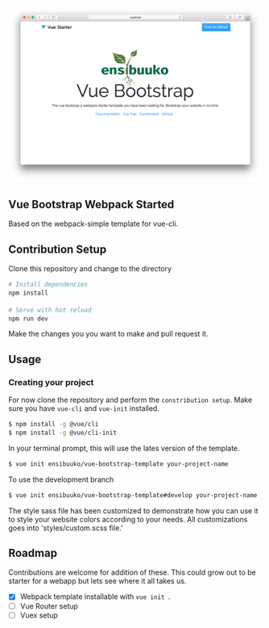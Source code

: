 ![splash-image](https://github.com/Ensibuuko/vue-bootstrap-template/blob/develop/template/src/assets/github/screen-shot.png)
## Vue Bootstrap Webpack Started
Based on the webpack-simple template for vue-cli.

## Contribution Setup
Clone this repository and change to the directory
```bash
# Install dependencies
npm install

# Serve with hot reload
npm run dev
```
Make the changes you you want to make and pull request it.

## Usage
### Creating your project
For now clone the repository and perform the `constribution setup`.
Make sure you have `vue-cli` and `vue-init` installed.

```bash
$ npm install -g @vue/cli
$ npm install -g @vue/cli-init
```
In your terminal prompt, this will use the lates version of the template.

```bash
$ vue init ensibuuko/vue-bootstrap-template your-project-name
```
To use the development branch
```bash
$ vue init ensibuuko/vue-bootstrap-template#develop your-project-name
```

The style sass file has been customized to demonstrate how you can use it
to style your website colors according to your needs.
All customizations goes into 'styles/custom.scss file.'

## Roadmap
Contributions are welcome for addition of these. This could grow out to be starter
for a webapp but lets see where it all takes us.
- [x] Webpack template installable with `vue init `.
- [ ] Vue Router setup
- [ ] Vuex setup